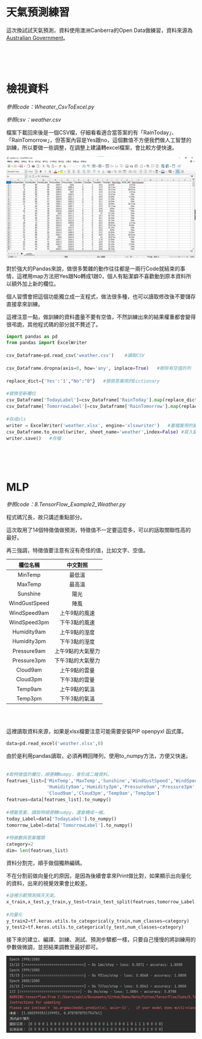 # 天氣預測練習

這次換試試天氣預測，資料使用澳洲Canberra的Open Data做練習，資料來源為[Australian Government](http://www.bom.gov.au/act/forecasts/canberra.shtml)。

<br/>
<br/>
<br/>

# 檢視資料

_參照code：Wheater_CsvToExcel.py_

_參照csv：weather.csv_

檔案下載回來後是一個CSV檔，仔細看看適合當答案的有「RainToday」、「RainTomorrow」，但答案內容是Yes跟no，這個數值不方便我們做人工智慧的訓練，所以要做一些調整，在調整上建議轉excel檔案，會比較方便快速。

![csv](./IMG/csv.png)

對於強大的Pandas來說，做很多繁雜的動作往往都是一兩行Code就結束的事情，這裡用map方法把Yes跟No轉成1跟0，個人有點潔癖不喜歡動到原本資料所以額外加上新的欄位。

個人習慣會把這個功能獨立成一支程式，做法很多種，也可以讀取修改後不要儲存直接拿來訓練。

這裡注意一點，做訓練的資料盡量不要有空值，不然訓練出來的結果權重都會變得很弔詭，其他程式碼的部分就不贅述了。

```python
import pandas as pd
from pandas import ExcelWriter

csv_Dataframe=pd.read_csv('weather.csv')    #讀取CSV

csv_Dataframe.dropna(axis=0, how='any', inplace=True)   #刪除有空值的列

replace_dict={'Yes':'1',"No":"0"}   #替換答案用的Dictionary

#替換至新欄位
csv_Dataframe['TodayLabel']=csv_Dataframe['RainToday'].map(replace_dict)
csv_Dataframe['TomorrowLabel']=csv_Dataframe['RainTomorrow'].map(replace_dict)

#存成xls
writer = ExcelWriter('weather.xlsx', engine='xlsxwriter')   #塞檔案用的變數
csv_Dataframe.to_excel(writer, sheet_name='weather',index=False) #寫入變數，index刪掉，他很煩。
writer.save()   #存檔
```

<br/>
<br/>
<br/>

# MLP

_參照code：8.TensorFlow_Example2_Weather.py_


程式碼冗長，故只講述重點部分。

這次取用了14個特徵值做預測，特徵值不一定要這麼多，可以的話取關聯性高的最好。

再三強調，特徵值要注意有沒有奇怪的值，比如文字、空值。


|欄位名稱|中文對照|
|:---:|:---:|
|MinTemp|最低溫|
|MaxTemp|最高溫|
|Sunshine|陽光|
|WindGustSpeed|陣風|
|WindSpeed9am|上午9點的風速|
|WindSpeed3pm|下午3點的風速|
|Humidity9am|上午9點的溼度|
|Humidity3pm|下午3點的溼度|
|Pressure9am|上午9點的大氣壓力|
|Pressure3pm|下午3點的大氣壓力|
|Cloud9am|上午9點的雲量|
|Cloud3pm|下午3點的雲量|
|Temp9am|上午9點的氣溫|
|Temp3pm|下午3點的氣溫|

<br/>
<br/>


這裡讀取資料來源，如果是xlsx檔要注意可能需要安裝PIP openpyxl 函式庫。
```python
data=pd.read_excel('weather.xlsx',0)
```

由於是利用pandas讀取，必須再轉回陣列，使用to_numpy方法，方便又快速。

```python

#取特徵值的欄位，順便轉Numpy，會形成二維資料。
featrues_list=['MinTemp','MaxTemp','Sunshine','WindGustSpeed','WindSpeed9am','WindSpeed3pm',
               'Humidity9am','Humidity3pm','Pressure9am','Pressure3pm',
               'Cloud9am','Cloud3pm','Temp9am','Temp3pm']
featrues=data[featrues_list].to_numpy()

#標籤答案，讀取時順便轉numpy，還會轉成一維。
today_Label=data['TodayLabel'].to_numpy()
tomorrow_Label=data['TomorrowLabel'].to_numpy()

#特徵數與答案種類
category=2
dim= len(featrues_list)
```

資料分割完，順手做個獨熱編碼。

不在分割前做向量化的原因，是因為後續會拿來Print做比對，如果顯示出向量化的資料，出來的視覺效果會比較差。

```python
#這裡示範預測隔天天氣。
x_train,x_test,y_train,y_test=train_test_split(featrues,tomorrow_Label,test_size=0.1)  #切割

#向量化
y_train2=tf.keras.utils.to_categorical(y_train,num_classes=category)
y_test2=tf.keras.utils.to_categorical(y_test,num_classes=category)
```

接下來的建立、編譯、訓練、測試、預測步驟都一樣，只要自己慢慢的將訓練用的參數做微調，並把結果調教至最好即可。

![exam1](./IMG/example2_1.png)
